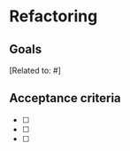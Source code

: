 # Refactoring

<Describe what needs to be refactored and why it needs to be refactored.>

## Goals
<Describe the goals of the refactoring.>

[Related to: #<issue number>]

## Acceptance criteria

- [ ] <acceptance criteria>
- [ ] <acceptance criteria>
- [ ] <acceptance criteria>
